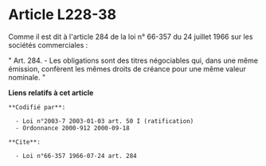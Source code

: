 # Article L228-38

Comme il est dit à l'article 284 de la loi n° 66-357 du 24 juillet 1966 sur les sociétés commerciales :

" Art. 284. - Les obligations sont des titres négociables qui, dans une même émission, confèrent les mêmes droits de créance
pour une même valeur nominale. "

**Liens relatifs à cet article**

	**Codifié par**:

	  - Loi n°2003-7 2003-01-03 art. 50 I (ratification)
	  - Ordonnance 2000-912 2000-09-18

	**Cite**:

	  - Loi n°66-357 1966-07-24 art. 284
